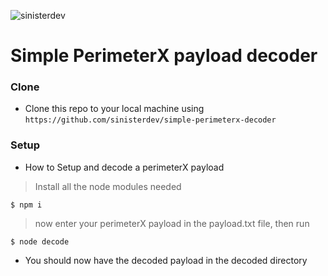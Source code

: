 <img src="https://avatars2.githubusercontent.com/u/18720637?s=460&u=d00bb3fa4300832dc9caf613fcff89225192466d&v=4" title="sinisterdev" alt="sinisterdev"></a>

# Simple PerimeterX payload decoder



### Clone

- Clone this repo to your local machine using `https://github.com/sinisterdev/simple-perimeterx-decoder`

### Setup

- How to Setup and decode a perimeterX payload

> Install all the node modules needed

```shell
$ npm i
```

> now enter your perimeterX payload in the payload.txt file, then run

```shell
$ node decode
```

- You should now have the decoded payload in the decoded directory

